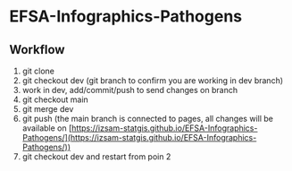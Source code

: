 # EFSA-Infographics-Pathogens

## Workflow

1. git clone
2. git checkout dev (git branch to confirm you are working in dev branch)
3. work in dev, add/commit/push to send changes on branch
4. git checkout main
5. git merge dev
6. git push (the main branch is connected to pages, all changes will be available on [https://izsam-statgis.github.io/EFSA-Infographics-Pathogens/](https://izsam-statgis.github.io/EFSA-Infographics-Pathogens/))
7. git checkout dev and restart from poin 2
